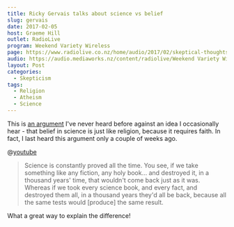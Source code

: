 ```yaml
---
title: Ricky Gervais talks about science vs belief
slug: gervais
date: 2017-02-05
host: Graeme Hill
outlet: RadioLive
program: Weekend Variety Wireless
page: https://www.radiolive.co.nz/home/audio/2017/02/skeptical-thoughts-with-mark-honeychurch.html
audio: https://audio.mediaworks.nz/content/radiolive/Weekend Variety Wireless/Feb 2017/05_02_17_Honeychurch.mp3
layout: Post
categories:
  - Skepticism
tags:
  - Religion
  - Atheism
  - Science
---
```


This is [an argument](http://www.patheos.com/blogs/friendlyatheist/2017/02/02/ricky-gervais-to-stephen-colbert-you-dont-believe-in-2999-gods-i-dont-believe-in-just-1-more/) I've never heard before against an idea I occasionally hear - that belief in science is just like religion, because it requires faith. In fact, I last heard this argument only a couple of weeks ago.

<!-- more -->

@[youtube](https://youtu.be/P5ZOwNK6n9U?t=3m30s)

> Science is constantly proved all the time. You see, if we take something like any fiction, any holy book… and destroyed it, in a thousand years' time, that wouldn't come back just as it was. Whereas if we took every science book, and every fact, and destroyed them all, in a thousand years they'd all be back, because all the same tests would [produce] the same result.

What a great way to explain the difference!
